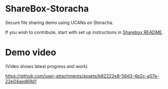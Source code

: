 # ShareBox-Storacha
Secure file sharing demo using UCANs on Storacha.

If you wish to contribute, start with set up instructions in [Sharebox README](sharebox/README.md).

# Demo video
(Video shows latest progress and work)




https://github.com/user-attachments/assets/b82222e8-56d3-4b2c-a57e-22e04aed69d1

